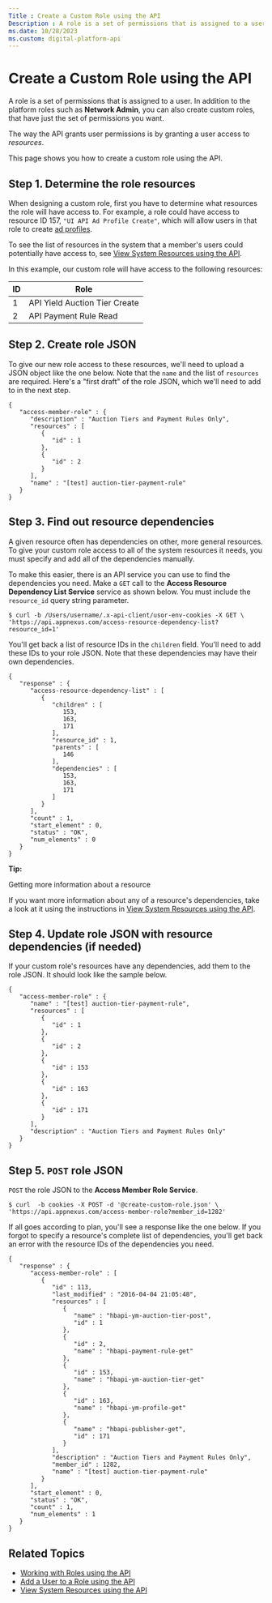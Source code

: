 ```yaml
---
Title : Create a Custom Role using the API
Description : A role is a set of permissions that is assigned to a user. In addition
ms.date: 10/28/2023
ms.custom: digital-platform-api
---
```



# Create a Custom Role using the API



A role is a set of permissions that is assigned to a user. In addition
to the platform roles such as **Network Admin**, you can also create
custom roles, that have just the set of permissions you want.

The way the API grants user permissions is by granting a user access to
*resources*.

This page shows you how to create a custom role using the API.



## Step 1. Determine the role resources

When designing a custom role, first you have to determine what resources
the role will have access to. For example, a role could have access to
resource ID 157, `"UI API Ad Profile Create"`, which will allow users in
that role to create <a
href="ad-profile-service.md"
class="xref" target="_blank">ad profiles</a>.

To see the list of resources in the system that a member's users could
potentially have access to, see <a
href="view-system-resources-using-the-api.md"
class="xref" target="_blank">View System Resources using the API</a>.

In this example, our custom role will have access to the following
resources:

<table class="table">
<thead class="thead">
<tr class="header row">
<th id="ID-000015ff__entry__1" class="entry colsep-1 rowsep-1">ID</th>
<th id="ID-000015ff__entry__2" class="entry colsep-1 rowsep-1">Role</th>
</tr>
</thead>
<tbody class="tbody">
<tr class="odd row">
<td class="entry colsep-1 rowsep-1"
headers="ID-000015ff__entry__1">1</td>
<td class="entry colsep-1 rowsep-1" headers="ID-000015ff__entry__2">API
Yield Auction Tier Create</td>
</tr>
<tr class="even row">
<td class="entry colsep-1 rowsep-1"
headers="ID-000015ff__entry__1">2</td>
<td class="entry colsep-1 rowsep-1" headers="ID-000015ff__entry__2">API
Payment Rule Read</td>
</tr>
</tbody>
</table>





## Step 2. Create role JSON

To give our new role access to these resources, we'll need to upload a
JSON object like the one below. Note that the `name` and the list of
`resources` are required. Here's a "first draft" of the role JSON, which
we'll need to add to in the next step.

``` pre
{
   "access-member-role" : {
      "description" : "Auction Tiers and Payment Rules Only",
      "resources" : [
         {
            "id" : 1
         },
         {
            "id" : 2
         }
      ],
      "name" : "[test] auction-tier-payment-rule"
   }
}
```





## Step 3. Find out resource dependencies

A given resource often has dependencies on other, more general
resources. To give your custom role access to all of the system
resources it needs, you must specify and add all of the dependencies
manually.

To make this easier, there is an API service you can use to find the
dependencies you need. Make a `GET` call to the **Access Resource
Dependency List Service** service as shown below. You must include the
`resource_id` query string parameter.

``` pre
$ curl -b /Users/username/.x-api-client/usor-env-cookies -X GET \
'https://api.appnexus.com/access-resource-dependency-list?resource_id=1'
```

You'll get back a list of resource IDs in the `children` field. You'll
need to add these IDs to your role JSON. Note that these dependencies
may have their own dependencies.

``` pre
{
   "response" : {
      "access-resource-dependency-list" : [
         {
            "children" : [
               153,
               163,
               171
            ],
            "resource_id" : 1,
            "parents" : [
               146
            ],
            "dependencies" : [
               153,
               163,
               171
            ]
         }
      ],
      "count" : 1,
      "start_element" : 0,
      "status" : "OK",
      "num_elements" : 0
   }
}
```



<b>Tip:</b>

Getting more information about a resource

If you want more information about any of a resource's dependencies,
take a look at it using the instructions in <a
href="view-system-resources-using-the-api.md"
class="xref" target="_blank">View System Resources using the API</a>.







## Step 4. Update role JSON with resource dependencies (if needed)

If your custom role's resources have any dependencies, add them to the
role JSON. It should look like the sample below.

``` pre
{
   "access-member-role" : {
      "name" : "[test] auction-tier-payment-rule",
      "resources" : [
         {
            "id" : 1
         },
         {
            "id" : 2
         },
         {
            "id" : 153
         },
         {
            "id" : 163
         },
         {
            "id" : 171
         }
      ],
      "description" : "Auction Tiers and Payment Rules Only"
   }
}
```




## Step 5. `POST` role JSON

`POST` the role JSON to the **Access Member Role Service**.

``` pre
$ curl  -b cookies -X POST -d '@create-custom-role.json' \
'https://api.appnexus.com/access-member-role?member_id=1282'
```

If all goes according to plan, you'll see a response like the one below.
If you forgot to specify a resource's complete list of dependencies,
you'll get back an error with the resource IDs of the dependencies you
need.

``` pre
{
   "response" : {
      "access-member-role" : [
         {
            "id" : 113,
            "last_modified" : "2016-04-04 21:05:48",
            "resources" : [
               {
                  "name" : "hbapi-ym-auction-tier-post",
                  "id" : 1
               },
               {
                  "id" : 2,
                  "name" : "hbapi-payment-rule-get"
               },
               {
                  "id" : 153,
                  "name" : "hbapi-ym-auction-tier-get"
               },
               {
                  "id" : 163,
                  "name" : "hbapi-ym-profile-get"
               },
               {
                  "name" : "hbapi-publisher-get",
                  "id" : 171
               }
            ],
            "description" : "Auction Tiers and Payment Rules Only",
            "member_id" : 1282,
            "name" : "[test] auction-tier-payment-rule"
         }
      ],
      "start_element" : 0,
      "status" : "OK",
      "count" : 1,
      "num_elements" : 1
   }
}
```




## Related Topics

- <a href="working-with-roles-using-the-api.md" class="xref">Working
  with Roles using the API</a>
- <a href="add-a-user-to-a-role-using-the-api.md" class="xref">Add a
  User to a Role using the API</a>
- <a href="view-system-resources-using-the-api.md" class="xref">View
  System Resources using the API</a>






